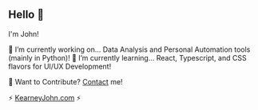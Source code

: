 ## Hello 👋

I'm John! 

🔭 I’m currently working on... Data Analysis and Personal Automation tools (mainly in Python)!
🌱 I’m currently learning... React, Typescript, and CSS flavors for UI/UX Development!

💬 Want to Contribute? [Contact](https://kearneyjohn.com/) me!

⚡ [KearneyJohn.com](https://kearneyjohn.com) ⚡   

